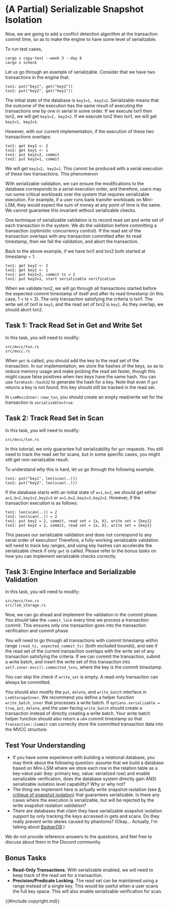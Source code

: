 # (A Partial) Serializable Snapshot Isolation

Now, we are going to add a conflict detection algorithm at the transaction commit time, so as to make the engine to have some level of serializable.

To run test cases,

```
cargo x copy-test --week 3 --day 6
cargo x scheck
```

Let us go through an example of serializable. Consider that we have two transactions in the engine that:

```
txn1: put("key1", get("key2"))
txn2: put("key2", get("key1"))
```

The initial state of the database is `key1=1, key2=2`. Serializable means that the outcome of the execution has the same result of executing the transactions one by one in serial in some order. If we execute txn1 then txn2, we will get `key1=2, key2=2`. If we execute txn2 then txn1, we will get `key1=1, key2=1`.

However, with our current implementation, if the execution of these two transactions overlaps:

```
txn1: get key2 <- 2
txn2: get key1 <- 1
txn1: put key1=2, commit
txn2: put key2=1, commit
```

We will get `key1=2, key2=1`. This cannot be produced with a serial execution of these two transactions. This phenomenon 

With serializable validation, we can ensure the modifications to the database corresponds to a serial execution order, and therefore, users may run some critical workloads over the system that requires serializable execution. For example, if a user runs bank transfer workloads on Mini-LSM, they would expect the sum of money at any point of time is the same. We cannot guarantee this invariant without serializable checks. 

One technique of serializable validation is to record read set and write set of each transaction in the system. We do the validation before committing a transaction (optimistic concurrency control). If the read set of the transaction overlaps with any transaction committed after its read timestamp, then we fail the validation, and abort the transaction.

Back to the above example, if we have txn1 and txn2 both started at timestamp = 1.

```
txn1: get key2 <- 2
txn2: get key1 <- 1
txn1: put key1=2, commit ts = 2
txn2: put key2=1, start serializable verification
```

When we validate txn2, we will go through all transactions started before the expected commit timestamp of itself and after its read timestamp (in this case, 1 < ts < 3). The only transaction satisfying the criteria is txn1. The write set of txn1 is `key1`, and the read set of txn2 is `key1`. As they overlap, we should abort txn2.

## Task 1: Track Read Set in Get and Write Set

In this task, you will need to modify:

```
src/mvcc/txn.rs
src/mvcc.rs
```

When `get` is called, you should add the key to the read set of the transaction. In our implementation, we store the hashes of the keys, so as to reduce memory usage and make probing the read set faster, though this might cause false positives when two keys have the same hash. You can use `farmhash::hash32` to generate the hash for a key. Note that even if `get` returns a key is not found, this key should still be tracked in the read set.

In `LsmMvccInner::new_txn`, you should create an empty read/write set for the transaction is `serializable=true`.

## Task 2: Track Read Set in Scan

In this task, you will need to modify:

```
src/mvcc/txn.rs
```

In this tutorial, we only guarantee full serializability for `get` requests. You still need to track the read set for scans, but in some specific cases, you might still get non-serializable result.

To understand why this is hard, let us go through the following example.

```
txn1: put("key1", len(scan(..)))
txn2: put("key2", len(scan(..)))
```

If the database starts with an initial state of `a=1,b=2`, we should get either `a=1,b=2,key1=2,key2=3` or `a=1,b=2,key1=3,key2=2`. However, if the transaction execution is as follows:

```
txn1: len(scan(..)) = 2
txn2: len(scan(..)) = 2
txn1: put key1 = 2, commit, read set = {a, b}, write set = {key1}
txn2: put key2 = 2, commit, read set = {a, b}, write set = {key1}
```

This passes our serializable validation and does not correspond to any serial order of execution! Therefore, a fully-working serializable validation will need to track key ranges, and using key hashes can accelerate the serializable check if only `get` is called. Please refer to the bonus tasks on how you can implement serializable checks correctly.

## Task 3: Engine Interface and Serializable Validation

In this task, you will need to modify:

```
src/mvcc/txn.rs
src/lsm_storage.rs
```

Now, we can go ahead and implement the validation in the commit phase. You should take the `commit_lock` every time we process a transaction commit. This ensures only one transaction goes into the transaction verification and commit phase.

You will need to go through all transactions with commit timestamp within range `(read_ts, expected_commit_ts)` (both excluded bounds), and see if the read set of the current transaction overlaps with the write set of any transaction satisfying the criteria. If we can commit the transaction, submit a write batch, and insert the write set of this transaction into `self.inner.mvcc().committed_txns`, where the key is the commit timestamp.

You can skip the check if `write_set` is empty. A read-only transaction can always be committed.

You should also modify the `put`, `delete`, and `write_batch` interface in `LsmStorageInner`. We recommend you define a helper function `write_batch_inner` that processes a write batch. If `options.serializable = true`, `put`, `delete`, and the user-facing `write_batch` should create a transaction instead of directly creating a write batch. Your write batch helper function should also return a `u64` commit timestamp so that `Transaction::Commit` can correctly store the committed transaction data into the MVCC structure.

## Test Your Understanding

* If you have some experience with building a relational database, you may think about the following question: assume that we build a database based on Mini-LSM where we store each row in the relation table as a key-value pair (key: primary key, value: serialized row) and enable serializable verification, does the database system directly gain ANSI serializable isolation level capability? Why or why not?
* The thing we implement here is actually write snapshot-isolation (see [A critique of snapshot isolation](https://dl.acm.org/doi/abs/10.1145/2168836.2168853)) that guarantees serializable. Is there any cases where the execution is serializable, but will be rejected by the write snapshot-isolation validation?
* There are databases that claim they have serializable snapshot isolation support by only tracking the keys accessed in gets and scans. Do they really prevent write skews caused by phantoms? (Okay... Actually, I'm talking about [BadgerDB](https://dgraph.io/blog/post/badger-txn/).)

We do not provide reference answers to the questions, and feel free to discuss about them in the Discord community.

## Bonus Tasks

* **Read-Only Transactions.** With serializable enabled, we will need to keep track of the read set for a transaction.
* **Precision/Predicate Locking.** The read set can be maintained using a range instead of a single key. This would be useful when a user scans the full key space. This will also enable serializable verification for scan.

{{#include copyright.md}}
